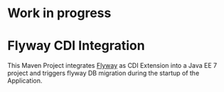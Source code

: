 # Work in progress


# Flyway CDI Integration

This Maven Project integrates [Flyway](http://flywaydb.org/) as CDI Extension into a Java EE 7 project and triggers flyway DB migration during the startup of the Application.
